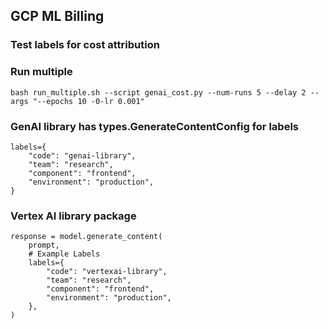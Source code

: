 ## GCP ML Billing

### Test labels for cost attribution


### Run multiple

    bash run_multiple.sh --script genai_cost.py --num-runs 5 --delay 2 --args "--epochs 10 -0-lr 0.001"

### GenAI library has types.GenerateContentConfig for labels


    labels={
        "code": "genai-library",
        "team": "research",
        "component": "frontend",
        "environment": "production",
    }


### Vertex AI library package

    response = model.generate_content(
        prompt,
        # Example Labels
        labels={
            "code": "vertexai-library",
            "team": "research",
            "component": "frontend",
            "environment": "production",
        },
    )

